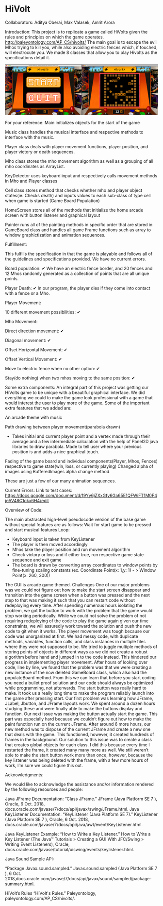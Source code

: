 # HiVolt

Collaborators: Aditya Oberai, Max Valasek, Amrit Arora

Introduction:
This project is to replicate a game called HiVolts given the rules and principles on which the game operates. http://paleyontology.com/AP_CS/hivolts/
The main goal is to escape the evil Mhos trying to kill you, while also avoiding electric fences which, if touched, will electrocute you. We made 8 classes that allow you to play Hivolts as the specifications detail it.

![Screenshot](GUI.png)

For your reference:
Main initializes objects for the start of the game        


Music class handles the musical interface and respective methods to interface with the music.


Player class deals with player movement functions, player position, and player victory or death sequences.


Mho class stores the mho movement algorithm as well as a grouping of all mho coordinates as ArrayList.


KeyDetector uses keyboard input and respectively calls movement methods in Mho and Player classes


Cell class stores method that checks whether mho and player object states(ie. Checks death) and inputs values to each sub-class of type cell when game is started (Game Board Population)


HomeScreen stores all of the methods that initialize the home arcade screen with button listener and graphical layout


Painter runs all of the painting methods in specific order that are stored in GameBoard class and handles all game Frame functions such as array to window graphictization and animation sequences.

Fulfillment:

This fulfills the specification in that the game is playable and follows all of the guidelines and specifications provided. We have no current errors.

Board population: ✔ We have an electric fence border, and 20 fences and 12 Mhos randomly generated as a collection of points that are all unique points.


Player Death: ✔ In our program, the player dies if they come into contact with a fence or a Mho.


Player Movement:


10 different movement possibilities: ✔


Mho Movement:


Direct direction movement: ✔


Diagonal movement: ✔


Offset Horizontal Movement: ✔


Offset Vertical Movement: ✔


Move to electric fence when no other option: ✔


Stay(do nothing) when two mhos moving to the same position: ✔


Some extra components:
An integral part of this project was getting our HiVolts game to be unique with a beautiful graphical interface. We did everything we could to make the game look professional with a game that would interest the user to play more of the game. Some of the important extra features that we added are:

An arcade theme with music


Path drawing between player movement(parabola drawn)
   -  Takes initial and current player point and a vertex made through their average and a few intermediate calculation with the help of Panel2D java libraries to draw parabola. Made to tell user where your previous position is and adds a nice graphical touch.

Fading of the game board and individual components(Player, Mhos, Fences) respective to game state(win, loss, or currently playing)
Changed alpha of images using BufferedImages alpha change method.


These are just a few of our many animation sequences.


Current Errors:
 Link to test cases: https://docs.google.com/document/d/19Yy6jZXxGfy6Ga65E1QFWiFT1M0F4jeAV48C1okx6H4/edit


Overview of Code:


The main abstracted high-level pseudocode version of the base game without special features are as follows:
Wait for start game to be pressed and start musical features
		Loop: 
- Keyboard input is taken from KeyListener
- The player is then moved accordingly
- Mhos take the player position and run movement algorithm
- Check victory or loss and if either true, run respective game state sequence and exit game
- The board is drawn by converting array coordinates to window points by fine-tuning scaling constants (ex. Coordinate Point(x: 1,y: 1) - > Window Point(x: 260, 300))

The GUI is arcade game themed.
Challenges
One of our major problems was we could not figure out how to make the start screen disappear and transition into the game screen when a button was pressed and the next step to that was making it such that you can restart code without redeploying every time. After spending numerous hours isolating the problem, we got the button to work with the problem that the game would stop working periodically. While we could not solve the problem of not requiring redeploying of the code to play the game again given our time constraints, we will assuredly work toward the solution and push the new code to git when it works.
The player movement was tough because our code was unorganized at first. We had messy code, with duplicate methods, variables, function calls, and class instances in multiple files where they were not supposed to be. We tried to juggle multiple methods of storing points of objects in different ways as we did not create a robust algorithm before hand and jumped in to the code instead. This hindered our progress in implementing player movement. After hours of looking over code, line by line, we found that the problem was that we were creating a new instance of the now deleted GameBoard class, which also had the populateBoard method. From this we can learn that before you start coding you need a bullet proof solution and our code should always be optimized while programming, not afterwards.
The start button was really hard to make. It took us a really long time to make the program reliably launch into the game after pressing start. Our first problem was learning how JFrame, JLabel, Jbutton, and JFrame layouts work. We spent around a dozen hours studying these and were finally able to make the buttons display and function. Our next issue was making the button actually start the game. This part was especially hard because we couldn’t figure out how to make the paint function run on the current JFrame. After around 6 more hours, our new method was to dispose of the current JFrame and create a new one that deals with the game. This functioned, however, it created hundreds of frames in the background. Our solution to this issue was to create a class that creates global objects for each class. I did this because every time I restarted the frame, it created many many more as well. We still weren’t able to make the start button work more than once, however, because the key listener was being deleted with the frame, with a few more hours of work, I’m sure we could figure this out.

Acknowledgments:

We would like to acknowledge the assistance and/or information rendered by the following resources and people:

Java JFrame Documentation:
“Class JFrame.” JFrame (Java Platform SE 7 ), Oracle, 6 Oct. 2018, docs.oracle.com/javase/7/docs/api/javax/swing/JFrame.html.
Java KeyListener Documentation:
“KeyListener (Java Platform SE 7).” KeyListener (Java Platform SE 7 ), Oracle, 6 Oct. 2018, docs.oracle.com/javase/7/docs/api/java/awt/event/KeyListener.html.

Java KeyListener Example:
“How to Write a Key Listener.” How to Write a Key Listener (The Java™ Tutorials > Creating a GUI With JFC/Swing > Writing Event Listeners), Oracle, docs.oracle.com/javase/tutorial/uiswing/events/keylistener.html.

Java Sound Sample API:

“Package Javax.sound.sampled.” Javax.sound.sampled (Java Platform SE 7 ), 6 Oct. 2018,docs.oracle.com/javase/7/docs/api/javax/sound/sampled/package-summary.html.

HiVolt’s Rules
“HiVolt's Rules.” Paleyontology, paleyontology.com/AP_CS/hivolts/.



